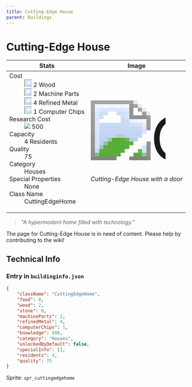 ```yaml
---
title: Cutting-Edge House
parent: Buildings
---
```

# Cutting-Edge House

[//]: # (Pre-generated content)
<table><thead><tr><th>Stats</th><th>Image</th></tr></thead><tbody><tr><td><dl><dt>Cost</dt><dd><div class="resource-icon"><img style="object-position: -637px -751px;" src="https://tfe2-wiki.github.io/assets/sprites.png"></div> 2 Wood<br><div class="resource-icon"><img style="object-position: -795px -761px;" src="https://tfe2-wiki.github.io/assets/sprites.png"></div> 2 Machine Parts<br><div class="resource-icon"><img style="object-position: -795px -775px;" src="https://tfe2-wiki.github.io/assets/sprites.png"></div> 4 Refined Metal<br><div class="resource-icon"><img style="object-position: -526px -523px;" src="https://tfe2-wiki.github.io/assets/sprites.png"></div> 1 Computer Chips</dd><dt>Research Cost</dt><dd><img style="object-position: -268px -522px;" src="https://tfe2-wiki.github.io/assets/sprites.png"> 500</dd><dt>Capacity</dt><dd>4 Residents</dd><dt>Quality</dt><dd>75</dd><dt>Category</dt><dd>Houses</dd><dt>Special Properties</dt><dd>None</dd><dt>Class Name</dt><dd>CuttingEdgeHome</dd></dl></td><td><style>.building-image {width: 200px;height: 200px;overflow: hidden;position: relative;}.building-image img {image-rendering: pixelated;object-fit: none;transform: scale(10);transform-origin: left top;position: absolute;left: 0;top: 0;}.resource-image {width: 200px;height: 200px;overflow: hidden;position: relative;}.resource-image img {image-rendering: pixelated;object-fit: none;transform: scale(20);transform-origin: left top;position: absolute;left: 0;top: 0;}.building-icon {width: 20px;height: 20px;overflow: hidden;position: relative;display: inline-block;}.building-icon img {image-rendering: pixelated;object-fit: none;transform: scale(1);transform-origin: left top;position: absolute;left: 0;top: 0;}.resource-icon {width: 20px;height: 20px;overflow: hidden;position: relative;display: inline-block;}.resource-icon img {image-rendering: pixelated;object-fit: none;transform: scale(2);transform-origin: left top;position: absolute;left: 0;top: 0;}</style><div class="building-image"><img style="object-position: -274px -891px;" src="https://tfe2-wiki.github.io/assets/sprites.png" alt="Cutting-Edge House Back"><img style="object-position: -252px -891px;" src="https://tfe2-wiki.github.io/assets/sprites.png" alt="Cutting-Edge House"></div><i>Cutting-Edge House with a door</i></td></tr></tbody></table><blockquote><i>"A hypermodern home filled with technology."</i></blockquote>

The page for Cutting-Edge House is in need of content. Please help by contributing to the wiki!

## Technical Info
### Entry in `buildinginfo.json`

```json
{
    "className": "CuttingEdgeHome",
    "food": 0,
    "wood": 2,
    "stone": 0,
    "machineParts": 2,
    "refinedMetal": 4,
    "computerChips": 1,
    "knowledge": 500,
    "category": "Houses",
    "unlockedByDefault": false,
    "specialInfo": [],
    "residents": 4,
    "quality": 75
}
```

Sprite: `spr_cuttingedgehome`

